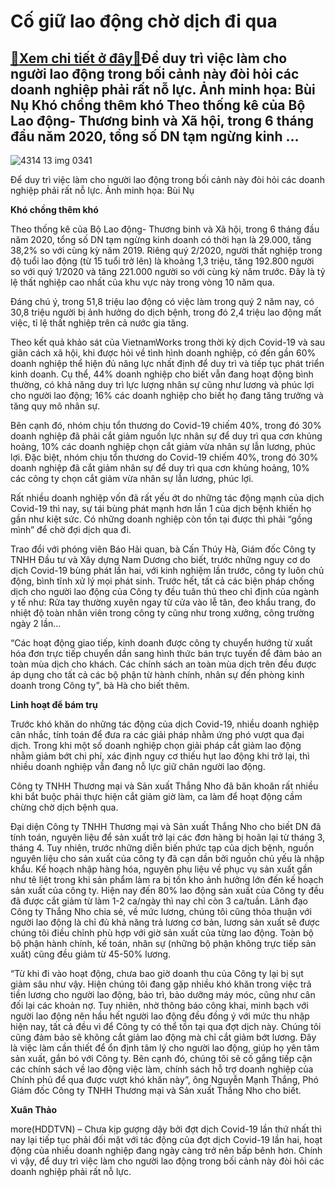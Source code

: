 Cố giữ lao động chờ dịch đi qua
===============================

[:gift:Xem chi tiết ở đây:gift:](https://hddtvn.com/co-giu-lao-dong-cho-dich-di-qua/)Để duy trì việc làm cho người lao động trong bối cảnh này đòi hỏi các doanh nghiệp phải rất nỗ lực. Ảnh minh họa: Bùi Nụ Khó chồng thêm khó Theo thống kê của Bộ Lao động- Thương binh và Xã hội, trong 6 tháng đầu năm 2020, tổng số DN tạm ngừng kinh …
---------------------------------------------------------------------------------------------------------------------------------------------------------------------------------------------------------------------------------------------------------





![4314 13 img 0341](https://haiquanonline.com.vn/stores/news_dataimages/anhntp/082020/13/18/in_article/4314_13-_IMG_0341.jpg?rt=20200817140200 "undefined")


Để duy trì việc làm cho người lao động trong bối cảnh này đòi hỏi các doanh nghiệp phải rất nỗ lực. Ảnh minh họa: Bùi Nụ



**Khó chồng thêm khó**


Theo thống kê của Bộ Lao động- Thương binh và Xã hội, trong 6 tháng đầu năm 2020, tổng số DN tạm ngừng kinh doanh có thời hạn là 29.000, tăng 38,2% so với cùng kỳ năm 2019. Riêng quý 2/2020, người thất nghiệp trong độ tuổi lao động (từ 15 tuổi trở lên) là khoảng 1,3 triệu, tăng 192.800 người so với quý 1/2020 và tăng 221.000 người so với cùng kỳ năm trước. Đây là tỷ lệ thất nghiệp cao nhất của khu vực này trong vòng 10 năm qua.


Đáng chú ý, trong 51,8 triệu lao động có việc làm trong quý 2 năm nay, có 30,8 triệu người bị ảnh hưởng do dịch bệnh, trong đó 2,4 triệu lao động mất việc, tỉ lệ thất nghiệp trên cả nước gia tăng.


Theo kết quả khảo sát của VietnamWorks trong thời kỳ dịch Covid-19 và sau giãn cách xã hội, khi được hỏi về tình hình doanh nghiệp, có đến gần 60% doanh nghiệp thể hiện đủ năng lực nhất định để duy trì và tiếp tục phát triển kinh doanh. Cụ thể, 44% doanh nghiệp cho biết vẫn đang hoạt động bình thường, có khả năng duy trì lực lượng nhân sự cũng như lương và phúc lợi cho người lao động; 16% các doanh nghiệp cho biết họ đang tăng trưởng và tăng quy mô nhân sự.


Bên cạnh đó, nhóm chịu tổn thương do Covid-19 chiếm 40%, trong đó 30% doanh nghiệp đã phải cắt giảm nguồn lực nhân sự để duy trì qua cơn khủng hoảng, 10% các doanh nghiệp chọn cắt giảm vừa nhân sự lẫn lương, phúc lợi. Đặc biệt, nhóm chịu tổn thương do Covid-19 chiếm 40%, trong đó 30% doanh nghiệp đã cắt giảm nhân sự để duy trì qua cơn khủng hoảng, 10% các công ty chọn cắt giảm vừa nhân sự lẫn lương, phúc lợi.


Rất nhiều doanh nghiệp vốn đã rất yếu ớt do những tác động mạnh của dịch Covid-19 thì nay, sự tái bùng phát mạnh hơn lần 1 của dịch bệnh khiến họ gần như kiệt sức. Có những doanh nghiệp còn tồn tại được thì phải “gồng mình” để chờ đợi dịch qua đi.


Trao đổi với phóng viên Báo Hải quan, bà Cấn Thúy Hà, Giám đốc Công ty TNHH Đầu tư và Xây dựng Nam Dương cho biết, trước những nguy cơ do dịch Covid-19 bùng phát lần hai, với kinh nghiệm lần trước, công ty luôn chủ động, bình tĩnh xử lý mọi phát sinh. Trước hết, tất cả các biện pháp chống dịch cho người lao động của Công ty đều tuân thủ theo chỉ định của ngành y tế như: Rửa tay thường xuyên ngay từ cửa vào lễ tân, đeo khẩu trang, đo nhiệt độ toàn nhân viên trong công ty cũng như trong xưởng, công trường ngày 2 lần…


“Các hoạt động giao tiếp, kinh doanh được công ty chuyển hướng từ xuất hóa đơn trực tiếp chuyển dần sang hình thức bán trực tuyến để đảm bảo an toàn mùa dịch cho khách. Các chính sách an toàn mùa dịch trên đều được áp dụng cho tất cả các bộ phận từ hành chính, nhân sự đến phòng kinh doanh trong Công ty”, bà Hà cho biết thêm.


**Linh hoạt để bám trụ**


Trước khó khăn do những tác động của dịch Covid-19, nhiều doanh nghiệp cân nhắc, tính toán để đưa ra các giải pháp nhằm ứng phó vượt qua đại dịch. Trong khi một số doanh nghiệp chọn giải pháp cắt giảm lao động nhằm giảm bớt chi phí, xác định nguy cơ thiếu hụt lao động khi trở lại, thì nhiều doanh nghiệp vẫn đang nỗ lực giữ chân người lao động.


Công ty TNHH Thương mại và Sản xuất Thắng Nho đã băn khoăn rất nhiều khi bắt buộc phải thực hiện cắt giảm giờ làm, ca làm để hoạt động cầm chừng chờ dịch bệnh qua.


Đại diện Công ty TNHH Thương mại và Sản xuất Thắng Nho cho biết DN đã tính toán, nguyên liệu để sản xuất trở lại các đơn hàng bị hoãn lại từ tháng 3, tháng 4. Tuy nhiên, trước những diễn biến phức tạp của dịch bệnh, nguồn nguyên liệu cho sản xuất của công ty đã cạn dần bởi nguồn chủ yếu là nhập khẩu. Kế hoạch nhập hàng hóa, nguyên phụ liệu về phục vụ sản xuất gần như tê liệt trong khi sản phẩm làm ra bị tồn kho ảnh hưởng lớn đến kế hoạch sản xuất của công ty. Hiện nay đến 80% lao động sản xuất của Công ty đều đã được cắt giảm từ làm 1-2 ca/ngày thì nay chỉ còn 3 ca/tuần. Lãnh đạo Công ty Thắng Nho chia sẻ, về mức lương, chúng tôi cũng thỏa thuận với người lao động là chỉ đủ khả năng trả lương cơ bản, lương sản xuất sẽ được chúng tôi điều chỉnh phù hợp với giờ sản xuất của từng lao động. Toàn bộ bộ phận hành chính, kế toán, nhân sự (những bộ phận không trực tiếp sản xuất) cũng đều giảm từ 45-50% lương.


“Từ khi đi vào hoạt động, chưa bao giờ doanh thu của Công ty lại bị sụt giảm sâu như vậy. Hiện chúng tôi đang gặp nhiều khó khăn trong việc trả tiền lương cho người lao động, bảo trì, bảo dưỡng máy móc, cũng như cân đối lại các khoản nợ. Tuy nhiên, nhờ thông báo công khai, minh bạch với người lao động nên hầu hết người lao động đều đồng ý với mức thu nhập hiện nay, tất cả đều vì để Công ty có thể tồn tại qua đợt dịch này. Chúng tôi cũng đảm bảo sẽ không cắt giảm lao động mà chỉ cắt giảm bớt lương. Ðây là việc làm cần thiết để ổn định tâm lý cho người lao động, giúp họ yên tâm sản xuất, gắn bó với Công ty. Bên cạnh đó, chúng tôi sẽ cố gắng tiếp cận các chính sách về lao động việc làm, chính sách hỗ trợ doanh nghiệp của Chính phủ để qua được vượt khó khăn này”, ông Nguyễn Mạnh Thắng, Phó Giám đốc Công ty TNHH Thương mại và Sản xuất Thắng Nho cho biết.




**Xuân Thảo**



more(HDDTVN) – Chưa kịp gượng dậy bởi đợt dịch Covid-19 lần thứ nhất thì nay lại tiếp tục phải đối mặt với tác động của đợt dịch Covid-19 lần hai, hoạt động của nhiều doanh nghiệp đang ngày càng trở nên bấp bênh hơn. Chính vì vậy, để duy trì việc làm cho người lao động trong bối cảnh này đòi hỏi các doanh nghiệp phải rất nỗ lực.

